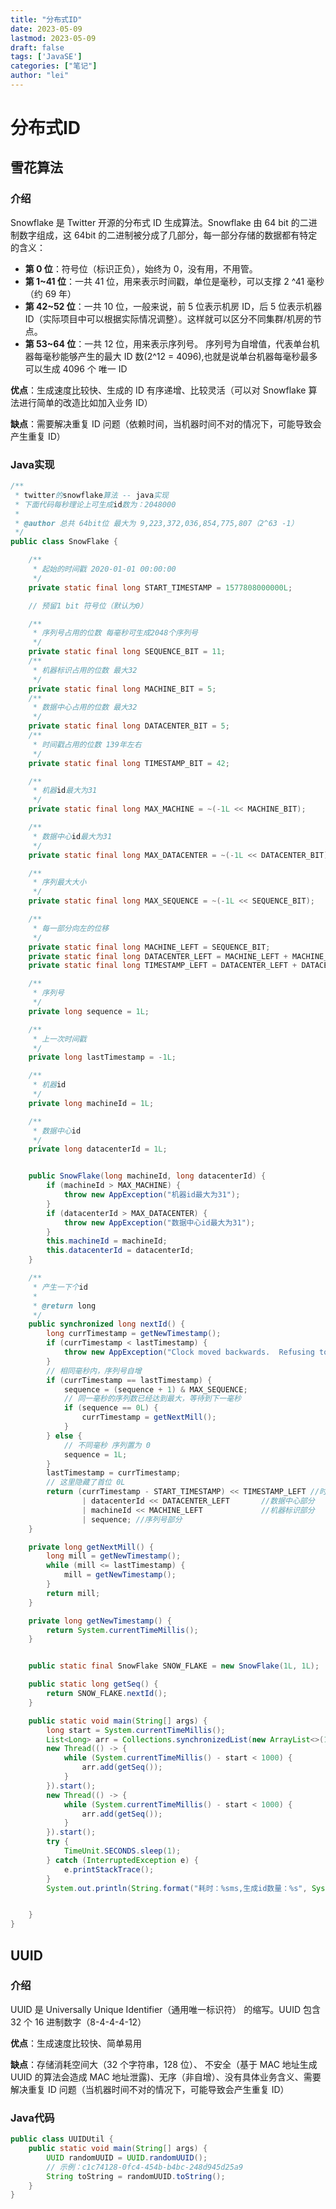 ```yaml
---
title: "分布式ID"
date: 2023-05-09
lastmod: 2023-05-09
draft: false
tags: ['JavaSE']
categories: ["笔记"]
author: "lei"
---
```


# 分布式ID

## 雪花算法

### 介绍

Snowflake 是 Twitter 开源的分布式 ID 生成算法。Snowflake 由 64 bit 的二进制数字组成，这 64bit 的二进制被分成了几部分，每一部分存储的数据都有特定的含义：

- **第 0 位**：符号位（标识正负），始终为 0，没有用，不用管。
- **第 1~41 位**：一共 41 位，用来表示时间戳，单位是毫秒，可以支撑 2 ^41 毫秒（约 69 年）
- **第 42~52 位**：一共 10 位，一般来说，前 5 位表示机房 ID，后 5 位表示机器 ID（实际项目中可以根据实际情况调整）。这样就可以区分不同集群/机房的节点。
- **第 53~64 位**：一共 12 位，用来表示序列号。 序列号为自增值，代表单台机器每毫秒能够产生的最大 ID 数(2^12 = 4096),也就是说单台机器每毫秒最多可以生成 4096 个 唯一 ID

**优点**：生成速度比较快、生成的 ID 有序递增、比较灵活（可以对 Snowflake 算法进行简单的改造比如加入业务 ID）

**缺点**：需要解决重复 ID 问题（依赖时间，当机器时间不对的情况下，可能导致会产生重复 ID）

### Java实现

```java
/**
 * twitter的snowflake算法 -- java实现
 * 下面代码每秒理论上可生成id数为：2048000
 *
 * @author 总共 64bit位 最大为 9,223,372,036,854,775,807（2^63 -1）
 */
public class SnowFlake {

    /**
     * 起始的时间戳 2020-01-01 00:00:00
     */
    private static final long START_TIMESTAMP = 1577808000000L;

    // 预留1 bit 符号位（默认为0）

    /**
     * 序列号占用的位数 每毫秒可生成2048个序列号
     */
    private static final long SEQUENCE_BIT = 11;
    /**
     * 机器标识占用的位数 最大32
     */
    private static final long MACHINE_BIT = 5;
    /**
     * 数据中心占用的位数 最大32
     */
    private static final long DATACENTER_BIT = 5;
    /**
     * 时间戳占用的位数 139年左右
     */
    private static final long TIMESTAMP_BIT = 42;

    /**
     * 机器id最大为31
     */
    private static final long MAX_MACHINE = ~(-1L << MACHINE_BIT);

    /**
     * 数据中心id最大为31
     */
    private static final long MAX_DATACENTER = ~(-1L << DATACENTER_BIT);

    /**
     * 序列最大大小
     */
    private static final long MAX_SEQUENCE = ~(-1L << SEQUENCE_BIT);

    /**
     * 每一部分向左的位移
     */
    private static final long MACHINE_LEFT = SEQUENCE_BIT;
    private static final long DATACENTER_LEFT = MACHINE_LEFT + MACHINE_BIT;
    private static final long TIMESTAMP_LEFT = DATACENTER_LEFT + DATACENTER_BIT;

    /**
     * 序列号
     */
    private long sequence = 1L;

    /**
     * 上一次时间戳
     */
    private long lastTimestamp = -1L;

    /**
     * 机器id
     */
    private long machineId = 1L;

    /**
     * 数据中心id
     */
    private long datacenterId = 1L;


    public SnowFlake(long machineId, long datacenterId) {
        if (machineId > MAX_MACHINE) {
            throw new AppException("机器id最大为31");
        }
        if (datacenterId > MAX_DATACENTER) {
            throw new AppException("数据中心id最大为31");
        }
        this.machineId = machineId;
        this.datacenterId = datacenterId;
    }

    /**
     * 产生一下个id
     *
     * @return long
     */
    public synchronized long nextId() {
        long currTimestamp = getNewTimestamp();
        if (currTimestamp < lastTimestamp) {
            throw new AppException("Clock moved backwards.  Refusing to generate id");
        }
        // 相同毫秒内，序列号自增
        if (currTimestamp == lastTimestamp) {
            sequence = (sequence + 1) & MAX_SEQUENCE;
            // 同一毫秒的序列数已经达到最大，等待到下一毫秒
            if (sequence == 0L) {
                currTimestamp = getNextMill();
            }
        } else {
            // 不同毫秒 序列置为 0
            sequence = 1L;
        }
        lastTimestamp = currTimestamp;
        // 这里隐藏了首位 0L
        return (currTimestamp - START_TIMESTAMP) << TIMESTAMP_LEFT //时间戳部分
                | datacenterId << DATACENTER_LEFT       //数据中心部分
                | machineId << MACHINE_LEFT             //机器标识部分
                | sequence; //序列号部分
    }

    private long getNextMill() {
        long mill = getNewTimestamp();
        while (mill <= lastTimestamp) {
            mill = getNewTimestamp();
        }
        return mill;
    }

    private long getNewTimestamp() {
        return System.currentTimeMillis();
    }


    public static final SnowFlake SNOW_FLAKE = new SnowFlake(1L, 1L);

    public static long getSeq() {
        return SNOW_FLAKE.nextId();
    }

    public static void main(String[] args) {
        long start = System.currentTimeMillis();
        List<Long> arr = Collections.synchronizedList(new ArrayList<>(100000));
        new Thread(() -> {
            while (System.currentTimeMillis() - start < 1000) {
                arr.add(getSeq());
            }
        }).start();
        new Thread(() -> {
            while (System.currentTimeMillis() - start < 1000) {
                arr.add(getSeq());
            }
        }).start();
        try {
            TimeUnit.SECONDS.sleep(1);
        } catch (InterruptedException e) {
            e.printStackTrace();
        }
        System.out.println(String.format("耗时：%sms,生成id数量：%s", System.currentTimeMillis() - start, arr.size()));


    }
}
```

## UUID

### 介绍

UUID 是 Universally Unique Identifier（通用唯一标识符） 的缩写。UUID 包含 32 个 16 进制数字（8-4-4-4-12）

**优点**：生成速度比较快、简单易用

**缺点**：存储消耗空间大（32 个字符串，128 位）、 不安全（基于 MAC 地址生成 UUID 的算法会造成 MAC 地址泄露)、无序（非自增）、没有具体业务含义、需要解决重复 ID 问题（当机器时间不对的情况下，可能导致会产生重复 ID）

### Java代码

```java
public class UUIDUtil {
    public static void main(String[] args) {
        UUID randomUUID = UUID.randomUUID();
        // 示例：c1c74128-0fc4-454b-b4bc-248d945d25a9
        String toString = randomUUID.toString();
    }
}
```


